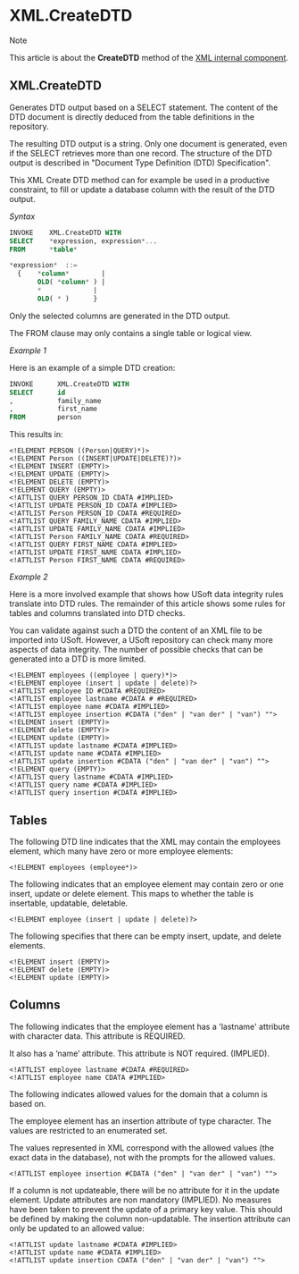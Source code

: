 # XML.CreateDTD



> [!NOTE]
> This article is about the **CreateDTD** method of the [XML internal component](/docs/Extensions/XML%20internal%20component).

## **XML.CreateDTD**

Generates DTD output based on a SELECT statement. The content of the DTD document is directly deduced from the table definitions in the repository.

The resulting DTD output is a string. Only one document is generated, even if the SELECT retrieves more than one record. The structure of the DTD output is described in "Document Type Definition (DTD) Specification".

This XML Create DTD method can for example be used in a productive constraint, to fill or update a database column with the result of the DTD output.

*Syntax*

```sql
INVOKE    XML.CreateDTD WITH
SELECT    *expression, expression*...
FROM      *table*

*expression*  ::=  
  {    *column*        |
       OLD( *column* ) |
       *             |
       OLD( * )      }
```

Only the selected columns are generated in the DTD output.

The FROM clause may only contains a single table or logical view.

*Example 1*

Here is an example of a simple DTD creation:

```sql
INVOKE      XML.CreateDTD WITH
SELECT      id
,           family_name
,           first_name
FROM        person
```

This results in:

```language-xml
<!ELEMENT PERSON ((Person|QUERY)*)>
<!ELEMENT Person ((INSERT|UPDATE|DELETE)?)>
<!ELEMENT INSERT (EMPTY)>
<!ELEMENT UPDATE (EMPTY)>
<!ELEMENT DELETE (EMPTY)>
<!ELEMENT QUERY (EMPTY)>
<!ATTLIST QUERY PERSON_ID CDATA #IMPLIED>
<!ATTLIST UPDATE PERSON_ID CDATA #IMPLIED>
<!ATTLIST Person PERSON_ID CDATA #REQUIRED>
<!ATTLIST QUERY FAMILY_NAME CDATA #IMPLIED>
<!ATTLIST UPDATE FAMILY_NAME CDATA #IMPLIED>
<!ATTLIST Person FAMILY_NAME CDATA #REQUIRED>
<!ATTLIST QUERY FIRST_NAME CDATA #IMPLIED>
<!ATTLIST UPDATE FIRST_NAME CDATA #IMPLIED>
<!ATTLIST Person FIRST_NAME CDATA #REQUIRED>
```

*Example 2*

Here is a more involved example that shows how USoft data integrity rules translate into DTD rules. The remainder of this article shows some rules for tables and columns translated into DTD checks.

You can validate against such a DTD the content of an XML file to be imported into USoft. However, a USoft repository can check many more aspects of data integrity. The number of possible checks that can be generated into a DTD is more limited.

```language-xml
<!ELEMENT employees ((employee | query)*)>
<!ELEMENT employee (insert | update | delete)?>
<!ATTLIST employee ID #CDATA #REQUIRED>
<!ATTLIST employee lastname #CDATA # #REQUIRED>
<!ATTLIST employee name #CDATA #IMPLIED>
<!ATTLIST employee insertion #CDATA ("den" | "van der" | "van") "">
<!ELEMENT insert (EMPTY)>
<!ELEMENT delete (EMPTY)>
<!ELEMENT update (EMPTY)>
<!ATTLIST update lastname #CDATA #IMPLIED>
<!ATTLIST update name #CDATA #IMPLIED>
<!ATTLIST update insertion #CDATA ("den" | "van der" | "van") "">
<!ELEMENT query (EMPTY)>
<!ATTLIST query lastname #CDATA #IMPLIED>
<!ATTLIST query name #CDATA #IMPLIED>
<!ATTLIST query insertion #CDATA #IMPLIED>
```

## Tables

The following DTD line indicates that the XML may contain the employees element, which many have zero or more employee elements:

```language-xml
<!ELEMENT employees (employee*)>
```

The following indicates that an employee element may contain zero or one insert, update or delete element. This maps to whether the table is insertable, updatable, deletable.

```language-xml
<!ELEMENT employee (insert | update | delete)?>
```

The following specifies that there can be empty insert, update, and delete elements.

```language-xml
<!ELEMENT insert (EMPTY)>
<!ELEMENT delete (EMPTY)>
<!ELEMENT update (EMPTY)>
```

## Columns

The following indicates that the employee element has a 'lastname' attribute with character data. This attribute is REQUIRED.

It also has a ‘name’ attribute. This attribute is NOT required. (IMPLIED).

```language-xml
<!ATTLIST employee lastname #CDATA #REQUIRED>
<!ATTLIST employee name CDATA #IMPLIED>
```

The following indicates allowed values for the domain that a column is based on.

The employee element has an insertion attribute of type character. The values are restricted to an enumerated set.

The values represented in XML correspond with the allowed values (the exact data in the database), not with the prompts for the allowed values.

```language-xml
<!ATTLIST employee insertion #CDATA ("den" | "van der" | "van") "">
```

If a column is not updateable, there will be no attribute for it in the update element. Update attributes are non mandatory (IMPLIED). No measures have been taken to prevent the update of a primary key value. This should be defined by making the column non-updatable. The insertion attribute can only be updated to an allowed value:

```language-xml
<!ATTLIST update lastname #CDATA #IMPLIED>
<!ATTLIST update name #CDATA #IMPLIED>
<!ATTLIST update insertion CDATA ("den" | "van der" | "van") "">
```

 